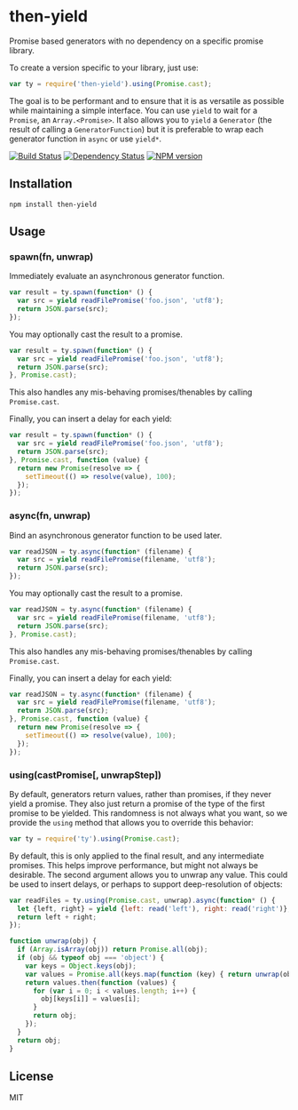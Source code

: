 # then-yield

Promise based generators with no dependency on a specific promise library.

To create a version specific to your library, just use:

```javascript
var ty = require('then-yield').using(Promise.cast);
```

The goal is to be performant and to ensure that it is as versatile as possible while maintaining a simple interface.  You can use `yield` to wait for a `Promise`, an `Array.<Promise>`.  It also allows you to `yield` a `Generator` (the result of calling a `GeneratorFunction`) but it is preferable to wrap each generator function in `async` or use `yield*`.

[![Build Status](https://travis-ci.org/then/yield.png?branch=master)](https://travis-ci.org/then/yield)
[![Dependency Status](https://gemnasium.com/then/yield.png)](https://gemnasium.com/then/yield)
[![NPM version](https://badge.fury.io/js/then-yield.png)](http://badge.fury.io/js/then-yield)

## Installation

    npm install then-yield

## Usage

### spawn(fn, unwrap)

Immediately evaluate an asynchronous generator function.

```js
var result = ty.spawn(function* () {
  var src = yield readFilePromise('foo.json', 'utf8');
  return JSON.parse(src);
});
```

You may optionally cast the result to a promise.

```js
var result = ty.spawn(function* () {
  var src = yield readFilePromise('foo.json', 'utf8');
  return JSON.parse(src);
}, Promise.cast);
```

This also handles any mis-behaving promises/thenables by calling `Promise.cast`.

Finally, you can insert a delay for each yield:

```js
var result = ty.spawn(function* () {
  var src = yield readFilePromise('foo.json', 'utf8');
  return JSON.parse(src);
}, Promise.cast, function (value) {
  return new Promise(resolve => {
    setTimeout(() => resolve(value), 100);
  });
});
```

### async(fn, unwrap)

Bind an asynchronous generator function to be used later.

```js
var readJSON = ty.async(function* (filename) {
  var src = yield readFilePromise(filename, 'utf8');
  return JSON.parse(src);
});
```

You may optionally cast the result to a promise.

```js
var readJSON = ty.async(function* (filename) {
  var src = yield readFilePromise(filename, 'utf8');
  return JSON.parse(src);
}, Promise.cast);
```

This also handles any mis-behaving promises/thenables by calling `Promise.cast`.

Finally, you can insert a delay for each yield:

```js
var readJSON = ty.async(function* (filename) {
  var src = yield readFilePromise(filename, 'utf8');
  return JSON.parse(src);
}, Promise.cast, function (value) {
  return new Promise(resolve => {
    setTimeout(() => resolve(value), 100);
  });
});
```

### using(castPromise[, unwrapStep])

By default, generators return values, rather than promises, if they never yield a promise.  They also just return a promise of the type of the first promise to be yielded.  This randomness is not always what you want, so we provide the `using` method that allows you to override this behavior:

```js
var ty = require('ty').using(Promise.cast);
```

By default, this is only applied to the final result, and any intermediate promises.  This helps improve performance, but might not always be desirable.  The second argument allows you to unwrap any value.  This could be used to insert delays, or perhaps to support deep-resolution of objects:

```js
var readFiles = ty.using(Promise.cast, unwrap).async(function* () {
  let {left, right} = yield {left: read('left'), right: read('right')};
  return left + right;
});

function unwrap(obj) {
  if (Array.isArray(obj)) return Promise.all(obj);
  if (obj && typeof obj === 'object') {
    var keys = Object.keys(obj);
    var values = Promise.all(keys.map(function (key) { return unwrap(obj[key]); }));
    return values.then(function (values) {
      for (var i = 0; i < values.length; i++) {
        obj[keys[i]] = values[i];
      }
      return obj;
    });
  }
  return obj;
}
```

## License

  MIT